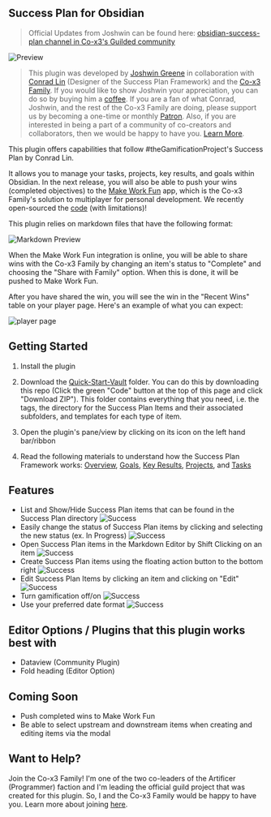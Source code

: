## Success Plan for Obsidian

> Official Updates from Joshwin can be found here: [obsidian-success-plan channel in Co-x3's Guilded community](https://www.guilded.gg/thex3family/groups/Gza4RWEd/channels/f09f4cca-318c-43fd-9923-1fe1ca1b4e5a/chat)

![Preview](https://github.com/joshwingreene/obsidian-success-plan/blob/main/assets/images/obsidian-success-plan-preview.png)

> This plugin was developed by [Joshwin Greene](https://github.com/joshwingreene) in collaboration with [Conrad Lin](https://conradlin.com/) (Designer of the Success Plan Framework) and the [Co-x3 Family](https://join.co-x3.com/). If you would like to show Joshwin your appreciation, you can do so by buying him a [coffee](https://ko-fi.com/joshwingreene). If you are a fan of what Conrad, Joshwin, and the rest of the Co-x3 Family are doing, please support us by becoming a one-time or monthly [Patron](https://toolbox.co-x3.com/support-us). Also, if you are interested in being a part of a community of co-creators and collaborators, then we would be happy to have you. [Learn More](https://join.co-x3.com/community).

This plugin offers capabilities that follow #theGamificationProject's Success Plan by Conrad Lin.

It allows you to manage your tasks, projects, key results, and goals within Obsidian. In the next release, you will also be able to push your wins (completed objectives) to the [Make Work Fun](https://www.producthunt.com/posts/make-work-fun-gamify-notion-workspaces) app, which is the Co-x3 Family's solution to multiplayer for personal development. We recently open-sourced the [code](https://github.com/thex3family/make-work-fun) (with limitations)!

This plugin relies on markdown files that have the following format:

![Markdown Preview](https://github.com/joshwingreene/obsidian-success-plan/blob/main/assets/images/task-markdown-preview.png)

When the Make Work Fun integration is online, you will be able to share wins with the Co-x3 Family by changing an item's status to "Complete" and choosing the "Share with Family" option. When this is done, it will be pushed to Make Work Fun.

After you have shared the win, you will see the win in the "Recent Wins" table on your player page. Here's an example of what you can expect:

![player page](https://github.com/joshwingreene/obsidian-success-plan/blob/main/assets/images/obsidian-to-make-work-fun.png)

## Getting Started

1. Install the plugin

2. Download the [Quick-Start-Vault](https://github.com/joshwingreene/obsidian-success-plan/blob/main/assets/docs/Quick-Start-Vault) folder. You can do this by downloading this repo (Click the green "Code" button at the top of this page and click "Download ZIP"). This folder contains everything that you need, i.e. the tags, the directory for the Success Plan Items and their associated subfolders, and templates for each type of item. 

3. Open the plugin's pane/view by clicking on its icon on the left hand bar/ribbon

4. Read the following materials to understand how the Success Plan Framework works: [Overview](https://academy.co-x3.com/en/articles/5116554-success-plan-overview), [Goals](https://academy.co-x3.com/en/articles/5166915-success-plan-goals), [Key Results](https://academy.co-x3.com/en/articles/5167052-success-plan-key-results), [Projects](https://academy.co-x3.com/en/articles/5167054-success-plan-projects), and [Tasks](https://academy.co-x3.com/en/articles/5167058-success-plan-tasks)

## Features

- List and Show/Hide Success Plan items that can be found in the Success Plan directory ![Success](https://img.shields.io/badge/-success-brightgreen)
- Easily change the status of Success Plan items by clicking and selecting the new status (ex. In Progress) ![Success](https://img.shields.io/badge/-success-brightgreen)
- Open Success Plan items in the Markdown Editor by Shift Clicking on an item ![Success](https://img.shields.io/badge/-success-brightgreen)
- Create Success Plan items using the floating action button to the bottom right ![Success](https://img.shields.io/badge/-success-brightgreen)
- Edit Success Plan Items by clicking an item and clicking on "Edit" ![Success](https://img.shields.io/badge/-success-brightgreen)
- Turn gamification off/on ![Success](https://img.shields.io/badge/-success-brightgreen)
- Use your preferred date format ![Success](https://img.shields.io/badge/-success-brightgreen)

## Editor Options / Plugins that this plugin works best with

- Dataview (Community Plugin)
- Fold heading (Editor Option)

## Coming Soon

- Push completed wins to Make Work Fun
- Be able to select upstream and downstream items when creating and editing items via the modal

## Want to Help?

Join the Co-x3 Family! I'm one of the two co-leaders of the Artificer (Programmer) faction and I'm leading the official guild project that was created for this plugin. So, I and the Co-x3 Family would be happy to have you. Learn more about joining [here](https://join.co-x3.com/apply).
